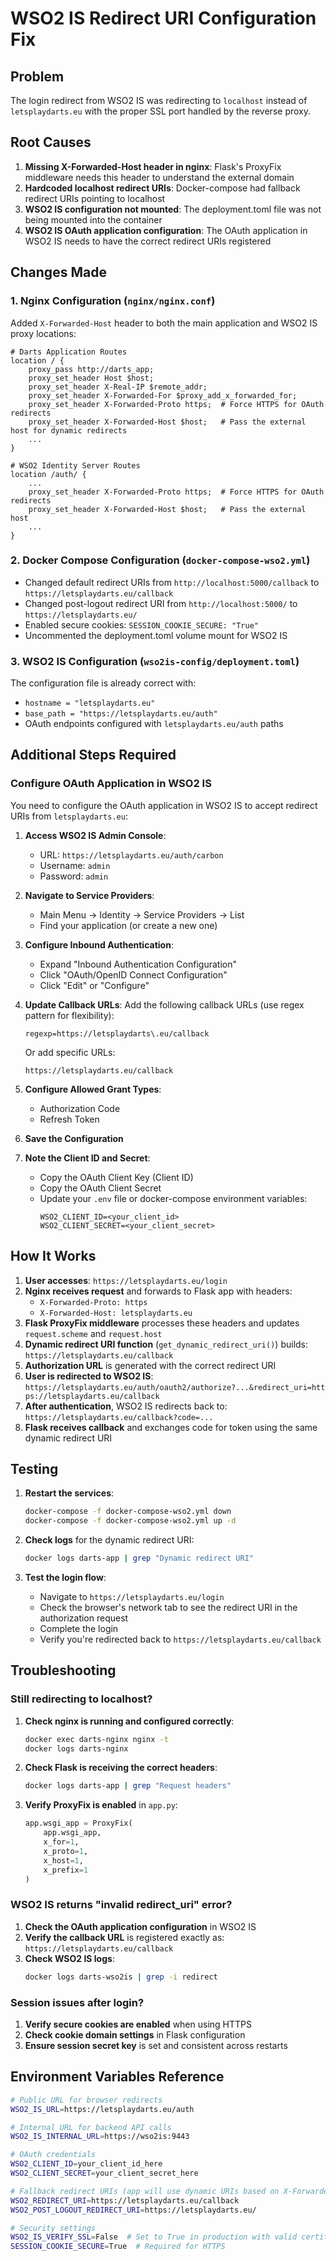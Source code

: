 # WSO2 IS Redirect URI Configuration Fix

## Problem
The login redirect from WSO2 IS was redirecting to `localhost` instead of `letsplaydarts.eu` with the proper SSL port handled by the reverse proxy.

## Root Causes
1. **Missing X-Forwarded-Host header in nginx**: Flask's ProxyFix middleware needs this header to understand the external domain
2. **Hardcoded localhost redirect URIs**: Docker-compose had fallback redirect URIs pointing to localhost
3. **WSO2 IS configuration not mounted**: The deployment.toml file was not being mounted into the container
4. **WSO2 IS OAuth application configuration**: The OAuth application in WSO2 IS needs to have the correct redirect URIs registered

## Changes Made

### 1. Nginx Configuration (`nginx/nginx.conf`)
Added `X-Forwarded-Host` header to both the main application and WSO2 IS proxy locations:

```nginx
# Darts Application Routes
location / {
    proxy_pass http://darts_app;
    proxy_set_header Host $host;
    proxy_set_header X-Real-IP $remote_addr;
    proxy_set_header X-Forwarded-For $proxy_add_x_forwarded_for;
    proxy_set_header X-Forwarded-Proto https;  # Force HTTPS for OAuth redirects
    proxy_set_header X-Forwarded-Host $host;   # Pass the external host for dynamic redirects
    ...
}

# WSO2 Identity Server Routes
location /auth/ {
    ...
    proxy_set_header X-Forwarded-Proto https;  # Force HTTPS for OAuth redirects
    proxy_set_header X-Forwarded-Host $host;   # Pass the external host
    ...
}
```

### 2. Docker Compose Configuration (`docker-compose-wso2.yml`)
- Changed default redirect URIs from `http://localhost:5000/callback` to `https://letsplaydarts.eu/callback`
- Changed post-logout redirect URI from `http://localhost:5000/` to `https://letsplaydarts.eu/`
- Enabled secure cookies: `SESSION_COOKIE_SECURE: "True"`
- Uncommented the deployment.toml volume mount for WSO2 IS

### 3. WSO2 IS Configuration (`wso2is-config/deployment.toml`)
The configuration file is already correct with:
- `hostname = "letsplaydarts.eu"`
- `base_path = "https://letsplaydarts.eu/auth"`
- OAuth endpoints configured with `letsplaydarts.eu/auth` paths

## Additional Steps Required

### Configure OAuth Application in WSO2 IS

You need to configure the OAuth application in WSO2 IS to accept redirect URIs from `letsplaydarts.eu`:

1. **Access WSO2 IS Admin Console**:
   - URL: `https://letsplaydarts.eu/auth/carbon`
   - Username: `admin`
   - Password: `admin`

2. **Navigate to Service Providers**:
   - Main Menu → Identity → Service Providers → List
   - Find your application (or create a new one)

3. **Configure Inbound Authentication**:
   - Expand "Inbound Authentication Configuration"
   - Click "OAuth/OpenID Connect Configuration"
   - Click "Edit" or "Configure"

4. **Update Callback URLs**:
   Add the following callback URLs (use regex pattern for flexibility):
   ```
   regexp=https://letsplaydarts\.eu/callback
   ```
   
   Or add specific URLs:
   ```
   https://letsplaydarts.eu/callback
   ```

5. **Configure Allowed Grant Types**:
   - Authorization Code
   - Refresh Token

6. **Save the Configuration**

7. **Note the Client ID and Secret**:
   - Copy the OAuth Client Key (Client ID)
   - Copy the OAuth Client Secret
   - Update your `.env` file or docker-compose environment variables:
     ```
     WSO2_CLIENT_ID=<your_client_id>
     WSO2_CLIENT_SECRET=<your_client_secret>
     ```

## How It Works

1. **User accesses**: `https://letsplaydarts.eu/login`
2. **Nginx receives request** and forwards to Flask app with headers:
   - `X-Forwarded-Proto: https`
   - `X-Forwarded-Host: letsplaydarts.eu`
3. **Flask ProxyFix middleware** processes these headers and updates `request.scheme` and `request.host`
4. **Dynamic redirect URI function** (`get_dynamic_redirect_uri()`) builds: `https://letsplaydarts.eu/callback`
5. **Authorization URL** is generated with the correct redirect URI
6. **User is redirected to WSO2 IS**: `https://letsplaydarts.eu/auth/oauth2/authorize?...&redirect_uri=https://letsplaydarts.eu/callback`
7. **After authentication**, WSO2 IS redirects back to: `https://letsplaydarts.eu/callback?code=...`
8. **Flask receives callback** and exchanges code for token using the same dynamic redirect URI

## Testing

1. **Restart the services**:
   ```bash
   docker-compose -f docker-compose-wso2.yml down
   docker-compose -f docker-compose-wso2.yml up -d
   ```

2. **Check logs** for the dynamic redirect URI:
   ```bash
   docker logs darts-app | grep "Dynamic redirect URI"
   ```

3. **Test the login flow**:
   - Navigate to `https://letsplaydarts.eu/login`
   - Check the browser's network tab to see the redirect URI in the authorization request
   - Complete the login
   - Verify you're redirected back to `https://letsplaydarts.eu/callback`

## Troubleshooting

### Still redirecting to localhost?

1. **Check nginx is running and configured correctly**:
   ```bash
   docker exec darts-nginx nginx -t
   docker logs darts-nginx
   ```

2. **Check Flask is receiving the correct headers**:
   ```bash
   docker logs darts-app | grep "Request headers"
   ```

3. **Verify ProxyFix is enabled** in `app.py`:
   ```python
   app.wsgi_app = ProxyFix(
       app.wsgi_app,
       x_for=1,
       x_proto=1,
       x_host=1,
       x_prefix=1
   )
   ```

### WSO2 IS returns "invalid redirect_uri" error?

1. **Check the OAuth application configuration** in WSO2 IS
2. **Verify the callback URL** is registered exactly as: `https://letsplaydarts.eu/callback`
3. **Check WSO2 IS logs**:
   ```bash
   docker logs darts-wso2is | grep -i redirect
   ```

### Session issues after login?

1. **Verify secure cookies are enabled** when using HTTPS
2. **Check cookie domain settings** in Flask configuration
3. **Ensure session secret key** is set and consistent across restarts

## Environment Variables Reference

```bash
# Public URL for browser redirects
WSO2_IS_URL=https://letsplaydarts.eu/auth

# Internal URL for backend API calls
WSO2_IS_INTERNAL_URL=https://wso2is:9443

# OAuth credentials
WSO2_CLIENT_ID=your_client_id_here
WSO2_CLIENT_SECRET=your_client_secret_here

# Fallback redirect URIs (app will use dynamic URIs based on X-Forwarded headers)
WSO2_REDIRECT_URI=https://letsplaydarts.eu/callback
WSO2_POST_LOGOUT_REDIRECT_URI=https://letsplaydarts.eu/

# Security settings
WSO2_IS_VERIFY_SSL=False  # Set to True in production with valid certificates
SESSION_COOKIE_SECURE=True  # Required for HTTPS
```